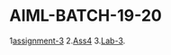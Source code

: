 # AIML-BATCH-19-20
1[assignment-3](https://github.com/2203A51181/AIML-BATCH-19-20/blob/main/assignment3-1.ipynb)
2.[Ass4](https://github.com/2203A51181/AIML-BATCH-19-20/blob/main/Assignment_4.ipynb)
3.[Lab-3](https://github.com/2203A51181/AIML-BATCH-19-20/blob/main/assignment3-1.ipynb).
